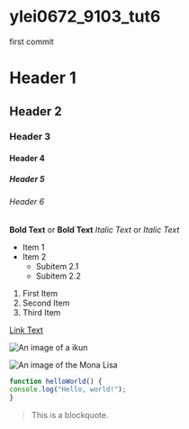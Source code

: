 # ylei0672_9103_tut6

first commit

# Header 1
## Header 2
### Header 3
#### Header 4
##### Header 5
###### Header 6

**Bold Text** or __Bold Text__
*Italic Text* or _Italic Text_

- Item 1
- Item 2
  - Subitem 2.1
  - Subitem 2.2

1. First Item
2. Second Item
3. Third Item

[Link Text](https://www.reddit.com/r/Maplestory/comments/1749537/who_is_ikun_kylesquirt_and_flaminghime/)

![An image of a ikun](https://s2.coinmarketcap.com/static/img/coins/200x200/26357.png)

![An image of the Mona Lisa](readmeImages/Mona_Lisa_by_Leonardo_da_Vinci_500_x_700.jpg)

```js
function helloWorld() {
console.log("Hello, world!");
}
```

> This is a blockquote.
